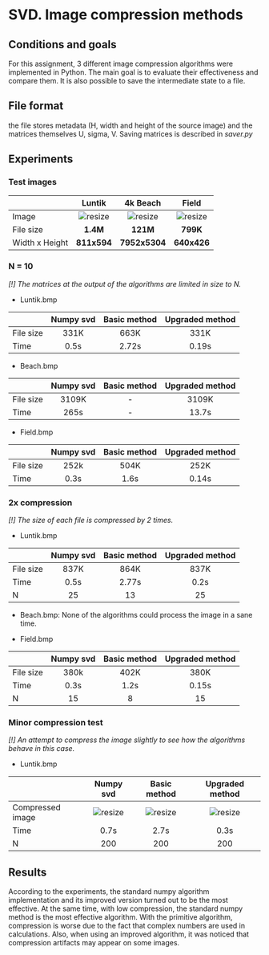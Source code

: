 # SVD. Image compression methods
## Conditions and goals
For this assignment, 3 different image compression algorithms were implemented in Python. The main goal is to evaluate their effectiveness and compare them. It is also possible to save the intermediate state to a file.
## File format
the file stores metadata (H, width and height of the source image) and the matrices themselves U, sigma, V. Saving matrices is described in *saver.py*
## Experiments
### Test images
| | Luntik | 4k Beach | Field |
| --- | :----: | :----: | :----: |
| Image | ![resize](https://github.com/d-zaytsev/comp-math/assets/113129532/7a95bb8c-ce06-469d-b8dc-451d887d1d5a) | ![resize](https://github.com/d-zaytsev/comp-math/assets/113129532/cddaae7d-7c1c-4a2e-bb30-fed97f4856d1) | ![resize](https://github.com/d-zaytsev/comp-math/assets/113129532/e75c7b41-a36f-4cd5-9844-42701042cd92) |
| File size | **1.4M** | **121M** | **799K** |
| Width x Height | **811x594**  | **7952x5304**  | **640x426** |

### N = 10
*[!] The matrices at the output of the algorithms are limited in size to N.*

- Luntik.bmp

| | Numpy svd | Basic method | Upgraded method |
| --- | :----: | :----: | :----: |
| File size | 331K | 663K | 331K |
| Time | 0.5s | 2.72s | 0.19s |

- Beach.bmp

| | Numpy svd | Basic method | Upgraded method |
| --- | :----: | :----: | :----: |
| File size | 3109K | - | 3109K |
| Time | 265s | - | 13.7s |

- Field.bmp

| | Numpy svd | Basic method | Upgraded method |
| --- | :----: | :----: | :----: |
| File size | 252k | 504K | 252K |
| Time | 0.3s | 1.6s | 0.14s |


### 2x compression
*[!] The size of each file is compressed by 2 times.*

- Luntik.bmp

| | Numpy svd | Basic method | Upgraded method |
| --- | :----: | :----: | :----: |
| File size | 837K | 864K | 837K |
| Time | 0.5s | 2.77s | 0.2s |
| N | 25 | 13 | 25 |

- Beach.bmp: None of the algorithms could process the image in a sane time.

- Field.bmp

| | Numpy svd | Basic method | Upgraded method |
| --- | :----: | :----: | :----: |
| File size | 380k | 402K | 380K |
| Time | 0.3s | 1.2s | 0.15s |
| N | 15 | 8 | 15 |

### Minor compression test
*[!] An attempt to compress the image slightly to see how the algorithms behave in this case.*

- Luntik.bmp

| | Numpy svd | Basic method | Upgraded method |
| --- | :----: | :----: | :----: |
| Compressed image | ![resize](https://github.com/d-zaytsev/comp-math/assets/113129532/ea958982-9a2a-4869-b45c-349d221cc2fa) | ![resize](https://github.com/d-zaytsev/comp-math/assets/113129532/fdb61eef-514c-4cbb-bc74-beaca9e6a385) | ![resize](https://github.com/d-zaytsev/comp-math/assets/113129532/d2507ad2-37d7-486f-9340-d3b89a12cad5) |
| Time | 0.7s | 2.7s | 0.3s |
| N | 200 | 200 | 200 |

## Results
According to the experiments, the standard numpy algorithm implementation and its improved version turned out to be the most effective. At the same time, with low compression, the standard numpy method is the most effective algorithm. With the primitive algorithm, compression is worse due to the fact that complex numbers are used in calculations. Also, when using an improved algorithm, it was noticed that compression artifacts may appear on some images.

